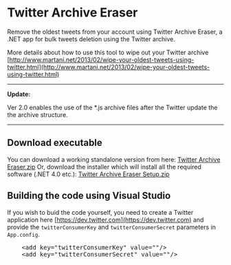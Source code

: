 Twitter Archive Eraser
======================

Remove the oldest tweets from your account using Twitter Archive Eraser, a .NET app for bulk tweets deletion using the Twitter archive.

More details about how to use this tool to wipe out your Twitter archive [http://www.martani.net/2013/02/wipe-your-oldest-tweets-using-twitter.html](http://www.martani.net/2013/02/wipe-your-oldest-tweets-using-twitter.html)
_______
**Update:**

Ver 2.0 enables the use of the *.js archive files after the Twitter update the the archive structure.
_______

Download executable
-------------------

You can download a working standalone version from here: [Twitter Archive Eraser.zip](Twitter%20Archive%20Eraser.zip?raw=true)
Or, download the installer which will install all the required software (.NET 4.0 etc.): [Twitter Archive Eraser Setup.zip](Twitter%20Archive%20Eraser%20Setup.zip?raw=true)


Building the code using Visual Studio
----------------------------

If you wish to buid the code yourself, you need to create a Twitter application here [https://dev.twitter.com](https://dev.twitter.com) and provide the `twitterConsumerKey` and `twitterConsumerSecret` parameters in `App.config`.
<pre>
	&lt;add key="twitterConsumerKey" value=""/>
	&lt;add key="twitterConsumerSecret" value=""/>
</pre>
